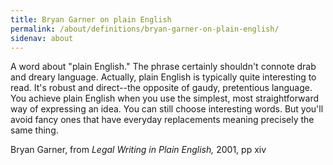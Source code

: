 ```yaml
---
title: Bryan Garner on plain English
permalink: /about/definitions/bryan-garner-on-plain-english/
sidenav: about
---
```


A word about "plain English." The phrase certainly shouldn't connote drab and dreary language. Actually, plain English is typically quite interesting to read. It's robust and direct--the opposite of gaudy, pretentious language. You achieve plain English when you use the simplest, most straightforward way of expressing an idea. You can still choose interesting words. But you'll avoid fancy ones that have everyday replacements meaning precisely the same thing.

Bryan Garner, from _Legal Writing in Plain English,_ 2001, pp xiv
